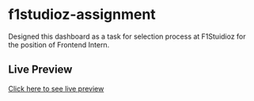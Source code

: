 # f1studioz-assignment
Designed this dashboard as a task for selection process at F1Stuidioz for the position of Frontend Intern.

## Live Preview
[Click here to see live preview](https://pandeyrochak.github.io/f1studioz-assignment/)